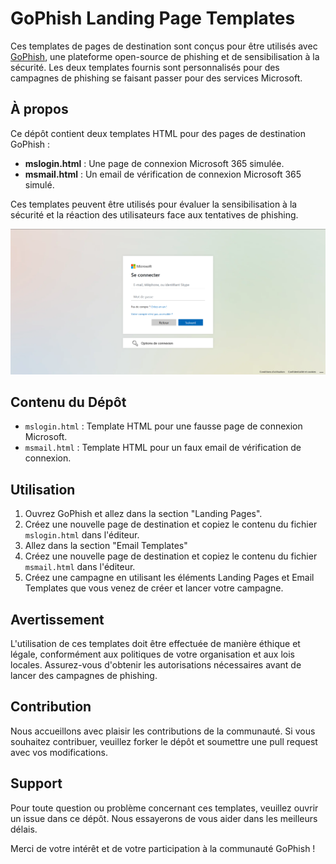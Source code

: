 # GoPhish Landing Page Templates

Ces templates de pages de destination sont conçus pour être utilisés avec [GoPhish](https://getgophish.com/), une plateforme open-source de phishing et de sensibilisation à la sécurité. Les deux templates fournis sont personnalisés pour des campagnes de phishing se faisant passer pour des services Microsoft.

## À propos

Ce dépôt contient deux templates HTML pour des pages de destination GoPhish :

- **mslogin.html** : Une page de connexion Microsoft 365 simulée.
- **msmail.html** : Un email de vérification de connexion Microsoft 365 simulé.

Ces templates peuvent être utilisés pour évaluer la sensibilisation à la sécurité et la réaction des utilisateurs face aux tentatives de phishing.


![Connexion M365](https://github.com/PassAndSecure/Template_Gophish/blob/main/Picture/Connexion_M365.PNG)

## Contenu du Dépôt

- `mslogin.html` : Template HTML pour une fausse page de connexion Microsoft.
- `msmail.html` : Template HTML pour un faux email de vérification de connexion.

## Utilisation

1. Ouvrez GoPhish et allez dans la section "Landing Pages".
2. Créez une nouvelle page de destination et copiez le contenu du fichier `mslogin.html` dans l'éditeur.
3. Allez dans la section "Email Templates"
4. Créez une nouvelle page de destination et copiez le contenu du fichier `msmail.html`  dans l'éditeur.
5. Créez une campagne en utilisant les éléments Landing Pages et Email Templates que vous venez de créer et lancer votre campagne.

## Avertissement

L'utilisation de ces templates doit être effectuée de manière éthique et légale, conformément aux politiques de votre organisation et aux lois locales. Assurez-vous d'obtenir les autorisations nécessaires avant de lancer des campagnes de phishing.

## Contribution

Nous accueillons avec plaisir les contributions de la communauté. Si vous souhaitez contribuer, veuillez forker le dépôt et soumettre une pull request avec vos modifications.

## Support

Pour toute question ou problème concernant ces templates, veuillez ouvrir un issue dans ce dépôt. Nous essayerons de vous aider dans les meilleurs délais.

Merci de votre intérêt et de votre participation à la communauté GoPhish !
